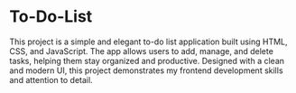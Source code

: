 # To-Do-List
This project is a simple and elegant to-do list application built using HTML, CSS, and JavaScript. The app allows users to add, manage, and delete tasks, helping them stay organized and productive. Designed with a clean and modern UI, this project demonstrates my frontend development skills and attention to detail.
